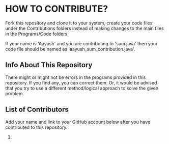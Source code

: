 # HOW TO CONTRIBUTE?

Fork this repository and clone it to your system, create your code files under the Contributions folders instead of making changes to the main files in the Programs/Code folders.

If your name is 'Aayush' and you are contributing to 'sum.java' then your code file should be named as 'aayush_sum_contribution.java'.

## Info About This Repository

There might or might not be errors in the programs provided in this repository. If you find any, you can correct them. Or, it would be advised that you try to use a different method/logical approach to solve the given problem.

## List of Contributors

Add your name and link to your GitHub account below after you have contributed to this repository.

1.
